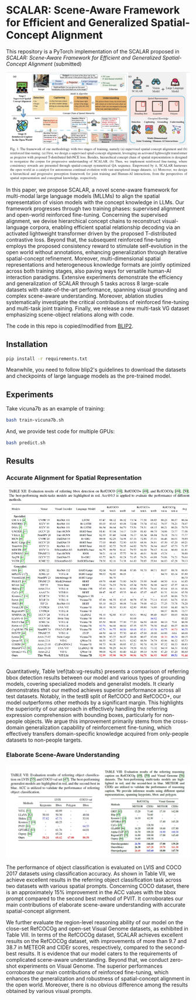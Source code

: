 # SCALAR: Scene-Aware Framework for Efficient and Generalized Spatial-Concept Alignment

This repository is a PyTorch implementation of the SCALAR proposed in *SCALAR: Scene-Aware Framework for Efficient and Generalized Spatial-Concept Alignment* (submitted)



![model](images/model.png)

In this paper, we propose SCALAR, a novel scene-aware framework for multi-modal large language models (MLLMs) to align the spatial representation of vision models with the concept knowledge in LLMs. 
    Our framework progresses through two training phases: supervised alignment and open-world reinforced fine-tuning.
    Concerning the supervised alignment, we devise hierarchical concept chains to reconstruct visual-language corpora, enabling efficient spatial relationship decoding via an activated lightweight transformer driven by the proposed T-distributed contrastive loss. 
    Beyond that, the subsequent reinforced fine-tuning employs the proposed consistency reward to stimulate self-evolution in the open world without annotations, enhancing generalization through iterative spatial-concept refinement. 
    Moreover, multi-dimensional spatial representations and heterogeneous knowledge formats are jointly optimized across both training stages, also paving ways for versatile human-AI interaction paradigms. 
    Extensive experiments demonstrate the efficiency and generalization of SCALAR through 5 tasks across 8 large-scale datasets with state-of-the-art performance, spanning visual grounding and complex scene-aware understanding. Moreover, ablation studies systematically investigate the critical contributions of reinforced fine-tuning and multi-task joint training. 
    Finally, we release a new multi-task VG dataset emphasizing scene-object relations along with code.


The code in this repo is copied/modified from [BLIP2](https://github.com/salesforce/LAVIS).


## Installation

```bash
pip install -r requirements.txt
```

Meanwhile, you need to follow blip2's guidelines to download the datasets and checkpoints of large language models as the pre-trained model. 


## Experiments

Take vicuna7b as an example of training:

```bash
bash train-vicuna7b.sh
```

And, we provide test code for multiple GPUs:


```bash
bash predict.sh
```



## Results


### Accurate Alignment for Spatial Representation

![exp-RBD](images/RBD.png)

Quantitatively, Table \ref{tab:vg-results} presents a comparison of referring bbox detection results between our model and various types of grounding models, covering specialized models and generalist models. It clearly demonstrates that our method achieves superior performance across all test datasets. Notably, in the testB split of RefCOCO and RefCOCO+, our model outperforms other methods by a significant margin. This highlights the superiority of our approach in effectively handling the referring expression comprehension with bounding boxes, particularly for non-people objects. We argue this improvement primarily stems from the cross-domain generalization capability of reinforcement fine-tuning, which effectively transfers domain-specific knowledge acquired from only-people datasets to non-people targets.


### Elaborate Scene-Aware Understanding


![exp-RBD](images/RR.png)


The performance of object classification is evaluated on LVIS and COCO 2017 datasets using classification accuracy. As shown in Table VII, we achieve excellent results in the referring object classification task across two datasets with various spatial prompts. Concerning COCO dataset, there is an approximately 15% improvement in the ACC values with the bbox prompt compared to the second best method of PVIT. It corroborates our main contributions of elaborate scene-aware understanding with accurate spatial-concept alignment.


We further evaluate the region-level reasoning ability of our model on the close-set RefCOCOg and open-set Visual Genome datasets, as exhibited in Table VIII. In terms of the RefCOCOg dataset, SCALAR achieves excellent results on the RefCOCOg dataset, with improvements of more than 9.7 and 38.7 in METEOR and CIDEr scores, respectively, compared to the second-best results. It is evidence that our model caters to the requirements of complicated scene-aware understanding. Beyond that, we conduct zero-shot experiments on Visual Genome. The superior performances corroborate our main contributions of reinforced fine-tuning, which enhances the generalization and robustness of spatial-concept alignment in the open world. Moreover, there is no obvious difference among the results obtained by various visual prompts.
